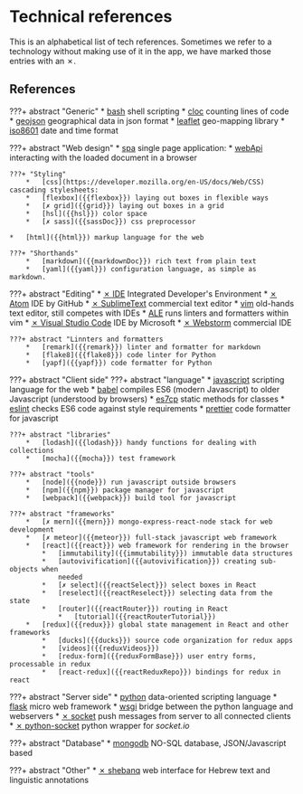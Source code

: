 # Technical references

This is an alphabetical list of tech references. Sometimes we refer to a
technology without making use of it in the app, we have marked those entries
with an ✗.

## References

???+ abstract "Generic"
    *   [bash]({{bash}}) shell scripting
    *   [cloc]({{cloc}}) counting lines of code
    *   [geojson]({{geojson}}) geographical data in json format
    *   [leaflet]({{leaflet}}) geo-mapping library
    *   [iso8601]({{iso8601}}) date and time format

???+ abstract "Web design"
    *   [spa]({{spa}}) single page application:
    *   [webApi]({{webApi}}) interacting with the loaded document in a browser

    ???+ "Styling"
        *   [css](https://developer.mozilla.org/en-US/docs/Web/CSS) cascading stylesheets:
        *   [flexbox]({{flexbox}}) laying out boxes in flexible ways
        *   [✗ grid]({{grid}}) laying out boxes in a grid
        *   [hsl]({{hsl}}) color space
        *   [✗ sass]({{sassDoc}}) css preprocessor

    *   [html]({{html}}) markup language for the web

    ???+ "Shorthands"
        *   [markdown]({{markdownDoc}}) rich text from plain text
        *   [yaml]({{yaml}}) configuration language, as simple as markdown.

???+ abstract "Editing"
    *   [✗ IDE]({{ide}}) Integrated Developer's Environment
    *   [✗ Atom]({{atom}}) IDE by GitHub
    *   [✗ SublimeText]({{sublimeText}}) commercial text editor
    *   [vim]({{vim}}) old-hands text editor, still competes with IDEs
        *   [ALE]({{ale}}) runs linters and formatters within vim
    *   [✗ Visual Studio Code]({{vsc}}) IDE by Microsoft
    *   [✗ Webstorm]({{webstorm}}) commercial IDE

    ???+ abstract "Linnters and formatters
        *   [remark]({{remark}}) linter and formatter for markdown
        *   [flake8]({{flake8}}) code linter for Python
        *   [yapf]({{yapf}}) code formatter for Python

???+ abstract "Client side"
    ???+ abstract "language"
        *   [javascript]({{javascript}}) scripting language for the web
        *   [babel]({{babel}}) compiles ES6 (modern Javascript) to older Javascript
            (understood by browsers)
        *   [es7cp]({{es7cp}}) static methods for classes
        *   [eslint]({{eslint}}) checks ES6 code against style requirements
        *   [prettier]({{prettier}}) code formatter for javascript

    ???+ abstract "libraries"
        *   [lodash]({{lodash}}) handy functions for dealing with collections
        *   [mocha]({{mocha}}) test framework

    ???+ abstract "tools"
        *   [node]({{node}}) run javascript outside browsers
        *   [npm]({{npm}}) package manager for javascript
        *   [webpack]({{webpack}}) build tool for javascript

    ???+ abstract "frameworks"
        *   [✗ mern]({{mern}}) mongo-express-react-node stack for web development
        *   [✗ meteor]({{meteor}}) full-stack javascript web framework
        *   [react]({{react}}) web framework for rendering in the browser
            *   [immutability]({{immutability}}) immutable data structures
            *   [autovivification]({{autovivification}}) creating sub-objects when
                needed
            *   [✗ select]({{reactSelect}}) select boxes in React
            *   [reselect]({{reactReselect}}) selecting data from the state
            *   [router]({{reactRouter}}) routing in React
                *   [tutorial]({{reactRouterTutorial}})
        *   [redux]({{redux}}) global state management in React and other frameworks
            *   [ducks]({{ducks}}) source code organization for redux apps
            *   [videos]({{reduxVideos}})
            *   [redux-form]({{reduxFormBase}}) user entry forms, processable in redux
            *   [react-redux]({{reactReduxRepo}}) bindings for redux in react

???+ abstract "Server side"
    *   [python]({{python}}) data-oriented scripting language
    *   [flask]({{flask}}) micro web framework
    *   [wsgi]({{wsgi}}) bridge between the python language and webservers
    *   [✗ socket]({{socket}}) push messages from server to all connected clients
        *   [✗ python-socket]({{socketPython}}) python wrapper for *socket.io*

???+ abstract "Database"
    *   [mongodb]({{mongodb}}) NO-SQL database, JSON/Javascript based

???+ abstract "Other"
    *   [✗ shebanq]({{shebanq}}) web interface for Hebrew text and linguistic
        annotations

